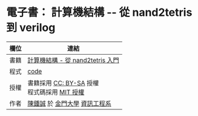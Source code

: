 # 電子書： 計算機結構 -- 從 nand2tetris 到 verilog
 
欄位   | 連結
-------|---------------------------------------
書籍   |  [計算機結構 - 從 nand2tetris 入門](https://github.com/cccbook/co/wiki)
程式   |  [code](code)
授權   |  書籍採用 [CC: BY-SA](https://zh.wikipedia.org/zh-hant/Wikipedia%3ACC_BY-SA_3.0%E5%8D%8F%E8%AE%AE%E6%96%87%E6%9C%AC) 授權 <br/>程式碼採用 [MIT 授權](LICENSE)
作者   | [陳鍾誠](http://www.nqu.edu.tw/educsie/index.php?act=blog&code=list&ids=4) 於 [金門大學](http://www.nqu.edu.tw/) [資訊工程系](http://www.nqu.edu.tw/educsie/index.php) 
